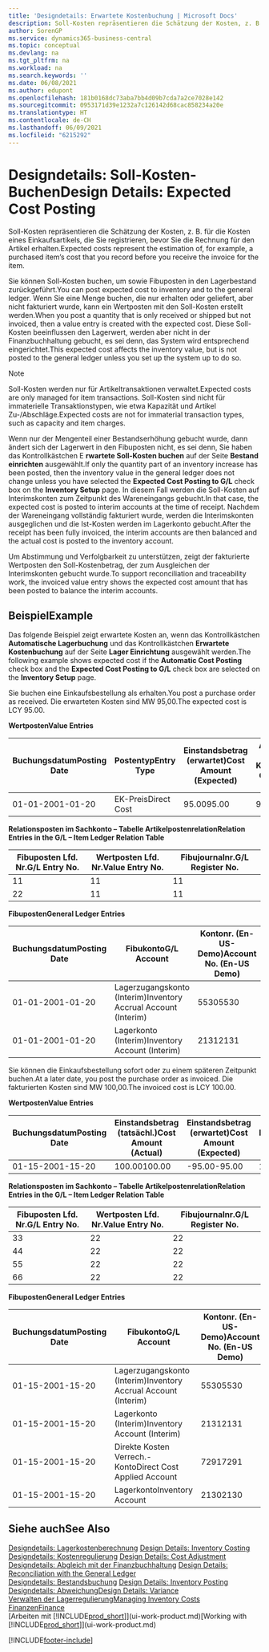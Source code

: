 ```yaml
---
title: 'Designdetails: Erwartete Kostenbuchung | Microsoft Docs'
description: Soll-Kosten repräsentieren die Schätzung der Kosten, z. B. für die Kosten eines Einkaufsartikels, die Sie registrieren, bevor Sie die Rechnung für den Artikel erhalten.
author: SorenGP
ms.service: dynamics365-business-central
ms.topic: conceptual
ms.devlang: na
ms.tgt_pltfrm: na
ms.workload: na
ms.search.keywords: ''
ms.date: 06/08/2021
ms.author: edupont
ms.openlocfilehash: 181b0168dc73aba7bb4d09b7cda7a2ce7028e142
ms.sourcegitcommit: 0953171d39e1232a7c126142d68cac858234a20e
ms.translationtype: HT
ms.contentlocale: de-CH
ms.lasthandoff: 06/09/2021
ms.locfileid: "6215292"
---
```

# <a name="design-details-expected-cost-posting"></a><span data-ttu-id="edf62-103">Designdetails: Soll-Kosten-Buchen</span><span class="sxs-lookup"><span data-stu-id="edf62-103">Design Details: Expected Cost Posting</span></span>
<span data-ttu-id="edf62-104">Soll-Kosten repräsentieren die Schätzung der Kosten, z. B. für die Kosten eines Einkaufsartikels, die Sie registrieren, bevor Sie die Rechnung für den Artikel erhalten.</span><span class="sxs-lookup"><span data-stu-id="edf62-104">Expected costs represent the estimation of, for example, a purchased item’s cost that you record before you receive the invoice for the item.</span></span>  

 <span data-ttu-id="edf62-105">Sie können Soll-Kosten buchen, um sowie Fibuposten in den Lagerbestand zurückgeführt.</span><span class="sxs-lookup"><span data-stu-id="edf62-105">You can post expected cost to inventory and to the general ledger.</span></span> <span data-ttu-id="edf62-106">Wenn Sie eine Menge buchen, die nur erhalten oder geliefert, aber nicht fakturiert wurde, kann ein Wertposten mit den Soll-Kosten erstellt werden.</span><span class="sxs-lookup"><span data-stu-id="edf62-106">When you post a quantity that is only received or shipped but not invoiced, then a value entry is created with the expected cost.</span></span> <span data-ttu-id="edf62-107">Diese Soll-Kosten beeinflussen den Lagerwert, werden aber nicht in der Finanzbuchhaltung gebucht, es sei denn, das System wird entsprechend eingerichtet.</span><span class="sxs-lookup"><span data-stu-id="edf62-107">This expected cost affects the inventory value, but is not posted to the general ledger unless you set up the system up to do so.</span></span>  

> [!NOTE]  
>  <span data-ttu-id="edf62-108">Soll-Kosten werden nur für Artikeltransaktionen verwaltet.</span><span class="sxs-lookup"><span data-stu-id="edf62-108">Expected costs are only managed for item transactions.</span></span> <span data-ttu-id="edf62-109">Soll-Kosten sind nicht für immaterielle Transaktionstypen, wie etwa Kapazität und Artikel Zu-/Abschläge.</span><span class="sxs-lookup"><span data-stu-id="edf62-109">Expected costs are not for immaterial transaction types, such as capacity and item charges.</span></span>  

 <span data-ttu-id="edf62-110">Wenn nur der Mengenteil einer Bestandserhöhung gebucht wurde, dann ändert sich der Lagerwert in den Fibuposten nicht, es sei denn, Sie haben das Kontrollkästchen E **rwartete Soll-Kosten buchen** auf der Seite **Bestand einrichten** ausgewählt.</span><span class="sxs-lookup"><span data-stu-id="edf62-110">If only the quantity part of an inventory increase has been posted, then the inventory value in the general ledger does not change unless you have selected the **Expected Cost Posting to G/L** check box on the **Inventory Setup** page.</span></span> <span data-ttu-id="edf62-111">In diesem Fall werden die Soll-Kosten auf Interimskonten zum Zeitpunkt des Wareneingangs gebucht.</span><span class="sxs-lookup"><span data-stu-id="edf62-111">In that case, the expected cost is posted to interim accounts at the time of receipt.</span></span> <span data-ttu-id="edf62-112">Nachdem der Wareneingang vollständig fakturiert wurde, werden die Interimskonten ausgeglichen und die Ist-Kosten werden im Lagerkonto gebucht.</span><span class="sxs-lookup"><span data-stu-id="edf62-112">After the receipt has been fully invoiced, the interim accounts are then balanced and the actual cost is posted to the inventory account.</span></span>  

 <span data-ttu-id="edf62-113">Um Abstimmung und Verfolgbarkeit zu unterstützen, zeigt der fakturierte Wertposten den Soll-Kostenbetrag, der zum Ausgleichen der Interimskonten gebucht wurde.</span><span class="sxs-lookup"><span data-stu-id="edf62-113">To support reconciliation and traceability work, the invoiced value entry shows the expected cost amount that has been posted to balance the interim accounts.</span></span>  

## <a name="example"></a><span data-ttu-id="edf62-114">Beispiel</span><span class="sxs-lookup"><span data-stu-id="edf62-114">Example</span></span>  
 <span data-ttu-id="edf62-115">Das folgende Beispiel zeigt erwartete Kosten an, wenn das Kontrollkästchen **Automatische Lagerbuchung** und das Kontrollkästchen **Erwartete Kostenbuchung** auf der Seite **Lager Einrichtung** ausgewählt werden.</span><span class="sxs-lookup"><span data-stu-id="edf62-115">The following example shows expected cost if the **Automatic Cost Posting** check box and the **Expected Cost Posting to G/L** check box are selected on the **Inventory Setup** page.</span></span>  

 <span data-ttu-id="edf62-116">Sie buchen eine Einkaufsbestellung als erhalten.</span><span class="sxs-lookup"><span data-stu-id="edf62-116">You post a purchase order as received.</span></span> <span data-ttu-id="edf62-117">Die erwarteten Kosten sind MW 95,00.</span><span class="sxs-lookup"><span data-stu-id="edf62-117">The expected cost is LCY 95.00.</span></span>  

 <span data-ttu-id="edf62-118">**Wertposten**</span><span class="sxs-lookup"><span data-stu-id="edf62-118">**Value Entries**</span></span>  

|<span data-ttu-id="edf62-119">Buchungsdatum</span><span class="sxs-lookup"><span data-stu-id="edf62-119">Posting Date</span></span>|<span data-ttu-id="edf62-120">Postentyp</span><span class="sxs-lookup"><span data-stu-id="edf62-120">Entry Type</span></span>|<span data-ttu-id="edf62-121">Einstandsbetrag (erwartet)</span><span class="sxs-lookup"><span data-stu-id="edf62-121">Cost Amount (Expected)</span></span>|<span data-ttu-id="edf62-122">Auf Sachkonto geb. Soll-Kosten</span><span class="sxs-lookup"><span data-stu-id="edf62-122">Expected Cost Posted to G/L</span></span>|<span data-ttu-id="edf62-123">Soll-Kosten</span><span class="sxs-lookup"><span data-stu-id="edf62-123">Expected Cost</span></span>|<span data-ttu-id="edf62-124">Lagerposten Laufnr.</span><span class="sxs-lookup"><span data-stu-id="edf62-124">Item Ledger Entry No.</span></span>|<span data-ttu-id="edf62-125">Laufnr.</span><span class="sxs-lookup"><span data-stu-id="edf62-125">Entry No.</span></span>|  
|------------------|----------------|------------------------------|----------------------------------|-------------------|---------------------------|---------------|  
|<span data-ttu-id="edf62-126">01-01-20</span><span class="sxs-lookup"><span data-stu-id="edf62-126">01-01-20</span></span>|<span data-ttu-id="edf62-127">EK-Preis</span><span class="sxs-lookup"><span data-stu-id="edf62-127">Direct Cost</span></span>|<span data-ttu-id="edf62-128">95.00</span><span class="sxs-lookup"><span data-stu-id="edf62-128">95.00</span></span>|<span data-ttu-id="edf62-129">95.00</span><span class="sxs-lookup"><span data-stu-id="edf62-129">95.00</span></span>|<span data-ttu-id="edf62-130">Ja</span><span class="sxs-lookup"><span data-stu-id="edf62-130">Yes</span></span>|<span data-ttu-id="edf62-131">1</span><span class="sxs-lookup"><span data-stu-id="edf62-131">1</span></span>|<span data-ttu-id="edf62-132">1</span><span class="sxs-lookup"><span data-stu-id="edf62-132">1</span></span>|  

 <span data-ttu-id="edf62-133">**Relationsposten im Sachkonto – Tabelle Artikelpostenrelation**</span><span class="sxs-lookup"><span data-stu-id="edf62-133">**Relation Entries in the G/L – Item Ledger Relation Table**</span></span>  

|<span data-ttu-id="edf62-134">Fibuposten Lfd. Nr.</span><span class="sxs-lookup"><span data-stu-id="edf62-134">G/L Entry No.</span></span>|<span data-ttu-id="edf62-135">Wertposten Lfd. Nr.</span><span class="sxs-lookup"><span data-stu-id="edf62-135">Value Entry No.</span></span>|<span data-ttu-id="edf62-136">Fibujournalnr.</span><span class="sxs-lookup"><span data-stu-id="edf62-136">G/L Register No.</span></span>|  
|--------------------|---------------------|-----------------------|  
|<span data-ttu-id="edf62-137">1</span><span class="sxs-lookup"><span data-stu-id="edf62-137">1</span></span>|<span data-ttu-id="edf62-138">1</span><span class="sxs-lookup"><span data-stu-id="edf62-138">1</span></span>|<span data-ttu-id="edf62-139">1</span><span class="sxs-lookup"><span data-stu-id="edf62-139">1</span></span>|  
|<span data-ttu-id="edf62-140">2</span><span class="sxs-lookup"><span data-stu-id="edf62-140">2</span></span>|<span data-ttu-id="edf62-141">1</span><span class="sxs-lookup"><span data-stu-id="edf62-141">1</span></span>|<span data-ttu-id="edf62-142">1</span><span class="sxs-lookup"><span data-stu-id="edf62-142">1</span></span>|  

 <span data-ttu-id="edf62-143">**Fibuposten**</span><span class="sxs-lookup"><span data-stu-id="edf62-143">**General Ledger Entries**</span></span>  

|<span data-ttu-id="edf62-144">Buchungsdatum</span><span class="sxs-lookup"><span data-stu-id="edf62-144">Posting Date</span></span>|<span data-ttu-id="edf62-145">Fibukonto</span><span class="sxs-lookup"><span data-stu-id="edf62-145">G/L Account</span></span>|<span data-ttu-id="edf62-146">Kontonr. (En-US-Demo)</span><span class="sxs-lookup"><span data-stu-id="edf62-146">Account No. (En-US Demo)</span></span>|<span data-ttu-id="edf62-147">Betrag</span><span class="sxs-lookup"><span data-stu-id="edf62-147">Amount</span></span>|<span data-ttu-id="edf62-148">Laufnr.</span><span class="sxs-lookup"><span data-stu-id="edf62-148">Entry No.</span></span>|  
|------------------|------------------|---------------------------------|------------|---------------|  
|<span data-ttu-id="edf62-149">01-01-20</span><span class="sxs-lookup"><span data-stu-id="edf62-149">01-01-20</span></span>|<span data-ttu-id="edf62-150">Lagerzugangskonto (Interim)</span><span class="sxs-lookup"><span data-stu-id="edf62-150">Inventory Accrual Account (Interim)</span></span>|<span data-ttu-id="edf62-151">5530</span><span class="sxs-lookup"><span data-stu-id="edf62-151">5530</span></span>|<span data-ttu-id="edf62-152">-95.00</span><span class="sxs-lookup"><span data-stu-id="edf62-152">-95.00</span></span>|<span data-ttu-id="edf62-153">2</span><span class="sxs-lookup"><span data-stu-id="edf62-153">2</span></span>|  
|<span data-ttu-id="edf62-154">01-01-20</span><span class="sxs-lookup"><span data-stu-id="edf62-154">01-01-20</span></span>|<span data-ttu-id="edf62-155">Lagerkonto (Interim)</span><span class="sxs-lookup"><span data-stu-id="edf62-155">Inventory Account (Interim)</span></span>|<span data-ttu-id="edf62-156">2131</span><span class="sxs-lookup"><span data-stu-id="edf62-156">2131</span></span>|<span data-ttu-id="edf62-157">95.00</span><span class="sxs-lookup"><span data-stu-id="edf62-157">95.00</span></span>|<span data-ttu-id="edf62-158">1</span><span class="sxs-lookup"><span data-stu-id="edf62-158">1</span></span>|  

 <span data-ttu-id="edf62-159">Sie können die Einkaufsbestellung sofort oder zu einem späteren Zeitpunkt buchen.</span><span class="sxs-lookup"><span data-stu-id="edf62-159">At a later date, you post the purchase order as invoiced.</span></span> <span data-ttu-id="edf62-160">Die fakturierten Kosten sind MW 100,00.</span><span class="sxs-lookup"><span data-stu-id="edf62-160">The invoiced cost is LCY 100.00.</span></span>  

 <span data-ttu-id="edf62-161">**Wertposten**</span><span class="sxs-lookup"><span data-stu-id="edf62-161">**Value Entries**</span></span>  

|<span data-ttu-id="edf62-162">Buchungsdatum</span><span class="sxs-lookup"><span data-stu-id="edf62-162">Posting Date</span></span>|<span data-ttu-id="edf62-163">Einstandsbetrag (tatsächl.)</span><span class="sxs-lookup"><span data-stu-id="edf62-163">Cost Amount (Actual)</span></span>|<span data-ttu-id="edf62-164">Einstandsbetrag (erwartet)</span><span class="sxs-lookup"><span data-stu-id="edf62-164">Cost Amount (Expected)</span></span>|<span data-ttu-id="edf62-165">Gebuchte Lagerregulierung an G/L</span><span class="sxs-lookup"><span data-stu-id="edf62-165">Cost Posted to G/L</span></span>|<span data-ttu-id="edf62-166">Soll-Kosten</span><span class="sxs-lookup"><span data-stu-id="edf62-166">Expected Cost</span></span>|<span data-ttu-id="edf62-167">Lagerposten Laufnr.</span><span class="sxs-lookup"><span data-stu-id="edf62-167">Item Ledger Entry No.</span></span>|<span data-ttu-id="edf62-168">Laufnr.</span><span class="sxs-lookup"><span data-stu-id="edf62-168">Entry No.</span></span>|  
|------------------|----------------------------|------------------------------|-------------------------|-------------------|---------------------------|---------------|  
|<span data-ttu-id="edf62-169">01-15-20</span><span class="sxs-lookup"><span data-stu-id="edf62-169">01-15-20</span></span>|<span data-ttu-id="edf62-170">100.00</span><span class="sxs-lookup"><span data-stu-id="edf62-170">100.00</span></span>|<span data-ttu-id="edf62-171">-95.00</span><span class="sxs-lookup"><span data-stu-id="edf62-171">-95.00</span></span>|<span data-ttu-id="edf62-172">100.00</span><span class="sxs-lookup"><span data-stu-id="edf62-172">100.00</span></span>|<span data-ttu-id="edf62-173">Nein</span><span class="sxs-lookup"><span data-stu-id="edf62-173">No</span></span>|<span data-ttu-id="edf62-174">1</span><span class="sxs-lookup"><span data-stu-id="edf62-174">1</span></span>|<span data-ttu-id="edf62-175">2</span><span class="sxs-lookup"><span data-stu-id="edf62-175">2</span></span>|  

 <span data-ttu-id="edf62-176">**Relationsposten im Sachkonto – Tabelle Artikelpostenrelation**</span><span class="sxs-lookup"><span data-stu-id="edf62-176">**Relation Entries in the G/L – Item Ledger Relation Table**</span></span>  

|<span data-ttu-id="edf62-177">Fibuposten Lfd. Nr.</span><span class="sxs-lookup"><span data-stu-id="edf62-177">G/L Entry No.</span></span>|<span data-ttu-id="edf62-178">Wertposten Lfd. Nr.</span><span class="sxs-lookup"><span data-stu-id="edf62-178">Value Entry No.</span></span>|<span data-ttu-id="edf62-179">Fibujournalnr.</span><span class="sxs-lookup"><span data-stu-id="edf62-179">G/L Register No.</span></span>|  
|--------------------|---------------------|-----------------------|  
|<span data-ttu-id="edf62-180">3</span><span class="sxs-lookup"><span data-stu-id="edf62-180">3</span></span>|<span data-ttu-id="edf62-181">2</span><span class="sxs-lookup"><span data-stu-id="edf62-181">2</span></span>|<span data-ttu-id="edf62-182">2</span><span class="sxs-lookup"><span data-stu-id="edf62-182">2</span></span>|  
|<span data-ttu-id="edf62-183">4</span><span class="sxs-lookup"><span data-stu-id="edf62-183">4</span></span>|<span data-ttu-id="edf62-184">2</span><span class="sxs-lookup"><span data-stu-id="edf62-184">2</span></span>|<span data-ttu-id="edf62-185">2</span><span class="sxs-lookup"><span data-stu-id="edf62-185">2</span></span>|  
|<span data-ttu-id="edf62-186">5</span><span class="sxs-lookup"><span data-stu-id="edf62-186">5</span></span>|<span data-ttu-id="edf62-187">2</span><span class="sxs-lookup"><span data-stu-id="edf62-187">2</span></span>|<span data-ttu-id="edf62-188">2</span><span class="sxs-lookup"><span data-stu-id="edf62-188">2</span></span>|  
|<span data-ttu-id="edf62-189">6</span><span class="sxs-lookup"><span data-stu-id="edf62-189">6</span></span>|<span data-ttu-id="edf62-190">2</span><span class="sxs-lookup"><span data-stu-id="edf62-190">2</span></span>|<span data-ttu-id="edf62-191">2</span><span class="sxs-lookup"><span data-stu-id="edf62-191">2</span></span>|  

 <span data-ttu-id="edf62-192">**Fibuposten**</span><span class="sxs-lookup"><span data-stu-id="edf62-192">**General Ledger Entries**</span></span>  

|<span data-ttu-id="edf62-193">Buchungsdatum</span><span class="sxs-lookup"><span data-stu-id="edf62-193">Posting Date</span></span>|<span data-ttu-id="edf62-194">Fibukonto</span><span class="sxs-lookup"><span data-stu-id="edf62-194">G/L Account</span></span>|<span data-ttu-id="edf62-195">Kontonr. (En-US-Demo)</span><span class="sxs-lookup"><span data-stu-id="edf62-195">Account No. (En-US Demo)</span></span>|<span data-ttu-id="edf62-196">Betrag</span><span class="sxs-lookup"><span data-stu-id="edf62-196">Amount</span></span>|<span data-ttu-id="edf62-197">Laufnr.</span><span class="sxs-lookup"><span data-stu-id="edf62-197">Entry No.</span></span>|  
|------------------|------------------|---------------------------------|------------|---------------|  
|<span data-ttu-id="edf62-198">01-15-20</span><span class="sxs-lookup"><span data-stu-id="edf62-198">01-15-20</span></span>|<span data-ttu-id="edf62-199">Lagerzugangskonto (Interim)</span><span class="sxs-lookup"><span data-stu-id="edf62-199">Inventory Accrual Account (Interim)</span></span>|<span data-ttu-id="edf62-200">5530</span><span class="sxs-lookup"><span data-stu-id="edf62-200">5530</span></span>|<span data-ttu-id="edf62-201">95.00</span><span class="sxs-lookup"><span data-stu-id="edf62-201">95.00</span></span>|<span data-ttu-id="edf62-202">4</span><span class="sxs-lookup"><span data-stu-id="edf62-202">4</span></span>|  
|<span data-ttu-id="edf62-203">01-15-20</span><span class="sxs-lookup"><span data-stu-id="edf62-203">01-15-20</span></span>|<span data-ttu-id="edf62-204">Lagerkonto (Interim)</span><span class="sxs-lookup"><span data-stu-id="edf62-204">Inventory Account (Interim)</span></span>|<span data-ttu-id="edf62-205">2131</span><span class="sxs-lookup"><span data-stu-id="edf62-205">2131</span></span>|<span data-ttu-id="edf62-206">-95.00</span><span class="sxs-lookup"><span data-stu-id="edf62-206">-95.00</span></span>|<span data-ttu-id="edf62-207">3</span><span class="sxs-lookup"><span data-stu-id="edf62-207">3</span></span>|  
|<span data-ttu-id="edf62-208">01-15-20</span><span class="sxs-lookup"><span data-stu-id="edf62-208">01-15-20</span></span>|<span data-ttu-id="edf62-209">Direkte Kosten Verrech.-Konto</span><span class="sxs-lookup"><span data-stu-id="edf62-209">Direct Cost Applied Account</span></span>|<span data-ttu-id="edf62-210">7291</span><span class="sxs-lookup"><span data-stu-id="edf62-210">7291</span></span>|<span data-ttu-id="edf62-211">-100</span><span class="sxs-lookup"><span data-stu-id="edf62-211">-100</span></span>|<span data-ttu-id="edf62-212">6</span><span class="sxs-lookup"><span data-stu-id="edf62-212">6</span></span>|  
|<span data-ttu-id="edf62-213">01-15-20</span><span class="sxs-lookup"><span data-stu-id="edf62-213">01-15-20</span></span>|<span data-ttu-id="edf62-214">Lagerkonto</span><span class="sxs-lookup"><span data-stu-id="edf62-214">Inventory Account</span></span>|<span data-ttu-id="edf62-215">2130</span><span class="sxs-lookup"><span data-stu-id="edf62-215">2130</span></span>|<span data-ttu-id="edf62-216">100</span><span class="sxs-lookup"><span data-stu-id="edf62-216">100</span></span>|<span data-ttu-id="edf62-217">5</span><span class="sxs-lookup"><span data-stu-id="edf62-217">5</span></span>|  

## <a name="see-also"></a><span data-ttu-id="edf62-218">Siehe auch</span><span class="sxs-lookup"><span data-stu-id="edf62-218">See Also</span></span>
 <span data-ttu-id="edf62-219">[Designdetails: Lagerkostenberechnung](design-details-inventory-costing.md) </span><span class="sxs-lookup"><span data-stu-id="edf62-219">[Design Details: Inventory Costing](design-details-inventory-costing.md) </span></span>  
 <span data-ttu-id="edf62-220">[Designdetails: Kostenregulierung](design-details-cost-adjustment.md) </span><span class="sxs-lookup"><span data-stu-id="edf62-220">[Design Details: Cost Adjustment](design-details-cost-adjustment.md) </span></span>  
 <span data-ttu-id="edf62-221">[Designdetails: Abgleich mit der Finanzbuchhaltung](design-details-reconciliation-with-the-general-ledger.md) </span><span class="sxs-lookup"><span data-stu-id="edf62-221">[Design Details: Reconciliation with the General Ledger](design-details-reconciliation-with-the-general-ledger.md) </span></span>  
 <span data-ttu-id="edf62-222">[Designdetails: Bestandsbuchung](design-details-inventory-posting.md) </span><span class="sxs-lookup"><span data-stu-id="edf62-222">[Design Details: Inventory Posting](design-details-inventory-posting.md) </span></span>  
 [<span data-ttu-id="edf62-223">Designdetails: Abweichung</span><span class="sxs-lookup"><span data-stu-id="edf62-223">Design Details: Variance</span></span>](design-details-variance.md)  
 [<span data-ttu-id="edf62-224">Verwalten der Lagerregulierung</span><span class="sxs-lookup"><span data-stu-id="edf62-224">Managing Inventory Costs</span></span>](finance-manage-inventory-costs.md)  
 [<span data-ttu-id="edf62-225">Finanzen</span><span class="sxs-lookup"><span data-stu-id="edf62-225">Finance</span></span>](finance.md)  
 <span data-ttu-id="edf62-226">[Arbeiten mit [!INCLUDE[prod_short](includes/prod_short.md)]](ui-work-product.md)</span><span class="sxs-lookup"><span data-stu-id="edf62-226">[Working with [!INCLUDE[prod_short](includes/prod_short.md)]](ui-work-product.md)</span></span>


[!INCLUDE[footer-include](includes/footer-banner.md)]